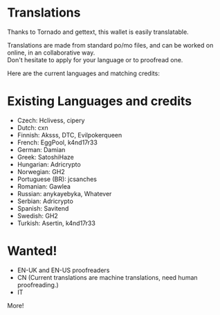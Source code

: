 # Translations

Thanks to Tornado and gettext, this wallet is easily translatable.

Translations are made from standard po/mo files, and can be worked on online, in an collaborative way.  
Don't hesitate to apply for your language or to proofread one.

Here are the current languages and matching credits: 


# Existing Languages and credits
 
* Czech: Hclivess, cipery
* Dutch: cxn
* Finnish: Aksss, DTC, Evilpokerqueen
* French: EggPool, k4nd17r33
* German: Damian
* Greek: SatoshiHaze
* Hungarian: Adricrypto
* Norwegian: GH2
* Portuguese (BR): jcsanches
* Romanian: Gawlea
* Russian: anykayebyka, Whatever
* Serbian: Adricrypto
* Spanish: Savitend
* Swedish: GH2
* Turkish: Asertin, k4nd17r33

# Wanted!

* EN-UK and EN-US proofreaders
* CN (Current translations are machine translations, need human proofreading.)
* IT

More!
